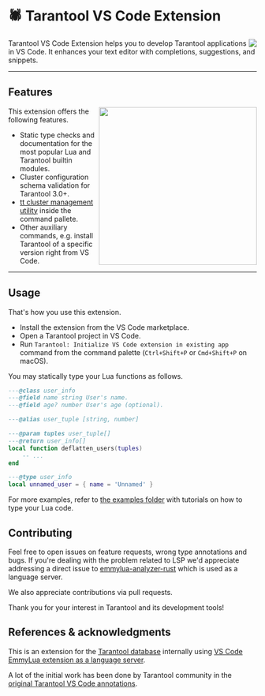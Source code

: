 # 🕷 Tarantool VS Code Extension

<a href="http://tarantool.io">
 <img src="https://avatars2.githubusercontent.com/u/2344919?v=2&s=100" align="right">
</a>

Tarantool VS Code Extension helps you to develop Tarantool applications in VS Code. It enhances your text editor with completions, suggestions, and snippets.

---

## Features

<img src="https://i.postimg.cc/k5cnrtZc/box-commit.gif" width="320" align="right">

This extension offers the following features.

* Static type checks and documentation for the most popular Lua and Tarantool builtin modules.
* Cluster configuration schema validation for Tarantool 3.0+.
* [tt cluster management utility](https://github.com/tarantool/tt) inside the command pallete.
* Other auxiliary commands, e.g. install Tarantool of a specific version right from VS Code.

---

## Usage

That's how you use this extension.

* Install the extension from the VS Code marketplace.
* Open a Tarantool project in VS Code.
* Run `Tarantool: Initialize VS Code extension in existing app` command from the command palette (`Ctrl+Shift+P` or `Cmd+Shift+P` on macOS).

You may statically type your Lua functions as follows.

```lua
---@class user_info
---@field name string User's name.
---@field age? number User's age (optional).

---@alias user_tuple [string, number]

---@param tuples user_tuple[]
---@return user_info[]
local function deflatten_users(tuples)
    -- ...
end

---@type user_info
local unnamed_user = { name = 'Unnamed' }
```

For more examples, refer to [the examples folder](examples/) with tutorials on how to type your Lua code.

## Contributing

Feel free to open issues on feature requests, wrong type annotations and bugs. If you're dealing with the problem related to LSP we'd appreciate addressing a direct issue to [emmylua-analyzer-rust](https://github.com/CppCXY/emmylua-analyzer-rust) which is used as a language server.

We also appreciate contributions via pull requests.

Thank you for your interest in Tarantool and its development tools!

## References & acknowledgments

This is an extension for the [Tarantool database](https://www.tarantool.io/) internally using [VS Code EmmyLua extension as a language server](https://github.com/EmmyLua/VSCode-EmmyLua).

A lot of the initial work has been done by Tarantool community in the [original Tarantool VS Code annotations](https://github.com/vaintrub/vscode-tarantool).
